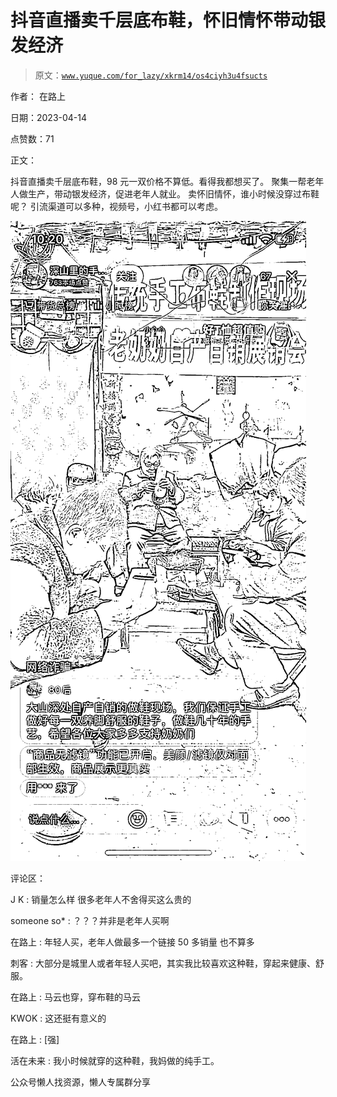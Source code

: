 # 抖音直播卖千层底布鞋，怀旧情怀带动银发经济

> 原文：[`www.yuque.com/for_lazy/xkrm14/os4ciyh3u4fsucts`](https://www.yuque.com/for_lazy/xkrm14/os4ciyh3u4fsucts)

作者： 在路上

日期：2023-04-14

点赞数：71

正文：

抖音直播卖千层底布鞋，98 元一双价格不算低。看得我都想买了。 聚集一帮老年人做生产，带动银发经济，促进老年人就业。 卖怀旧情怀，谁小时候没穿过布鞋呢？ 引流渠道可以多种，视频号，小红书都可以考虑。

![](img/737860efaff3bd7bc25d1fa8e63068d8.png)

评论区：

J K : 销量怎么样 很多老年人不舍得买这么贵的

someone so* : ？？？并非是老年人买啊

在路上 : 年轻人买，老年人做最多一个链接 50 多销量 也不算多

刺客 : 大部分是城里人或者年轻人买吧，其实我比较喜欢这种鞋，穿起来健康、舒服。

在路上 : 马云也穿，穿布鞋的马云

KWOK : 这还挺有意义的

在路上 : [强]

活在未来 : 我小时候就穿的这种鞋，我妈做的纯手工。

公众号懒人找资源，懒人专属群分享


